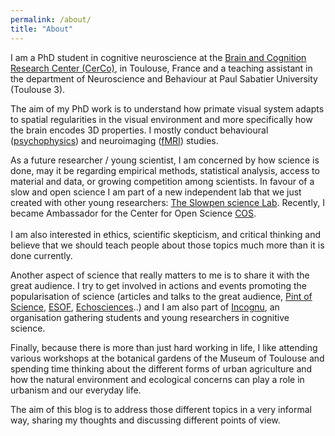 ```yaml
---
permalink: /about/
title: "About"
---
```

      
I am a PhD student in cognitive neuroscience at the [Brain and Cognition Research Center (CerCo)](http://cerco.ups-tlse.fr/-Presentation-), in Toulouse, France and a teaching assistant in the department of Neuroscience and Behaviour at Paul Sabatier University (Toulouse 3).

The aim of my PhD work is to understand how primate visual system adapts to spatial regularities in the visual environment and more specifically how the brain encodes 3D properties. I mostly conduct behavioural ([psychophysics](https://en.wikipedia.org/wiki/Psychophysics)) and neuroimaging ([fMRI](https://en.wikipedia.org/wiki/Functional_magnetic_resonance_imaging)) studies.

As a future researcher / young scientist, I am concerned by how science is done, may it be regarding empirical methods, statistical analysis, access to material and data, or growing competition among scientists. In favour of a slow and open science I am part of a new independent lab that we just created with other young researchers: [The Slowpen science Lab](http://slowpen.science/). Recently, I became Ambassador for the Center for Open Science [COS](https://cos.io/our-communities/become-ambassador/). <br/>  
I am also interested in ethics, scientific skepticism, and critical thinking and believe that we should teach people about those topics much more than it is done currently. 

Another aspect of science that really matters to me is to share it with the great audience. I try to get involved in actions and events promoting the popularisation of science (articles and talks to the great audience, [Pint of Science](https://pintofscience.fr/mondial/), [ESOF](http://www.esof.eu/en/), [Echosciences](https://www.echosciences-sud.fr/)..) and I am also part of [Incognu](http://incognu.fr), an organisation gathering students and young researchers in cognitive science.

Finally, because there is more than just hard working in life, I like attending various workshops at the botanical gardens of the Museum of Toulouse and spending time thinking about the different forms of urban agriculture and how the natural environment and ecological concerns can play a role in urbanism and our everyday life. 


The aim of this blog is to address those different topics in a very informal way, sharing my thoughts and discussing different points of view. 
